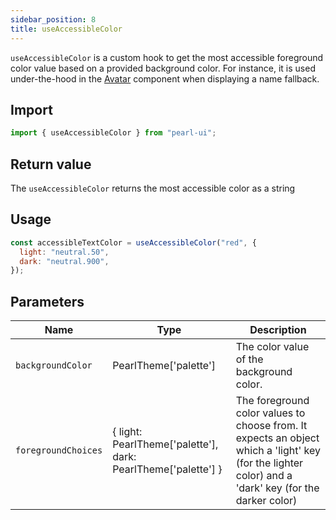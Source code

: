 ```yaml
---
sidebar_position: 8
title: useAccessibleColor
---
```


`useAccessibleColor` is a custom hook to get the most accessible foreground color value based on a provided background color. For instance, it is used under-the-hood in the [Avatar](../components/media/Avatar) component when displaying a name fallback.

## Import

```js
import { useAccessibleColor } from "pearl-ui";
```

## Return value

The `useAccessibleColor` returns the most accessible color as a <t>string</t>

## Usage

```js
const accessibleTextColor = useAccessibleColor("red", {
  light: "neutral.50",
  dark: "neutral.900",
});
```

## Parameters

| Name                | Type                                                                        | Description                                                                                                                                          |
| ------------------- | --------------------------------------------------------------------------- | ---------------------------------------------------------------------------------------------------------------------------------------------------- |
| `backgroundColor`   | <t>PearlTheme['palette']</t>                                                | The color value of the background color.                                                                                                             |
| `foregroundChoices` | { light: <t>PearlTheme['palette']</t>, dark: <t>PearlTheme['palette']</t> } | The foreground color values to choose from. It expects an object which a 'light' key (for the lighter color) and a 'dark' key (for the darker color) |
